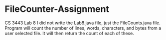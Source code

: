 # FileCounter-Assignment
CS 3443 Lab 8
I did not write the Lab8.java file, just the FileCounts.java file. Program will count the number of lines, words, characters,
and bytes from a user selected file. It will then return the count of each of these.
